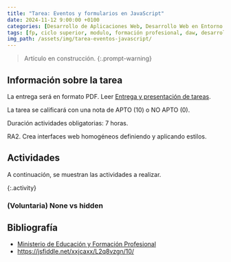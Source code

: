 ```yaml
---
title: "Tarea: Eventos y formularios en JavaScript"
date: 2024-11-12 9:00:00 +0100
categories: [Desarrollo de Aplicaciones Web, Desarrollo Web en Entorno Cliente]
tags: [fp, ciclo superior, modulo, formación profesional, daw, desarrollo de aplicaciones web, desarrollo web en entorno cliente, dwec]
img_path: /assets/img/tarea-eventos-javascript/
---
```


> Artículo en construcción.
{:.prompt-warning}

## Información sobre la tarea

La entrega será en formato PDF. Leer [Entrega y presentación de tareas](/posts/entrega-presentacion-tareas/).

La tarea se calificará con una nota de APTO (10) o NO APTO (0).

Duración actividades obligatorias: 7 horas.

RA2. Crea interfaces web homogéneos definiendo y aplicando estilos.

## Actividades

A continuación, se muestran las actividades a realizar.

{:.activity}
### (Voluntaria) None vs hidden


## Bibliografía

- [Ministerio de Educación y Formación Profesional](https://www.educacionyfp.gob.es/portada.html)
- <https://jsfiddle.net/xxjcaxx/L2q8vzgn/10/>
